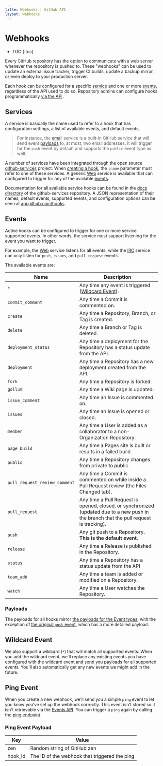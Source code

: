 ```yaml
---
title: Webhooks | GitHub API
layout: webhooks
---
```


# Webhooks

* TOC
{:toc}

Every GitHub repository has the option to communicate with a web server whenever
the repository is pushed to. These "webhooks" can be used to update an external
issue tracker, trigger CI builds, update a backup mirror, or even deploy to your
production server.

Each hook can be configured for a specific [service](#services) and one or
more [events](#events), regardless of the API used to do so. Repository admins
can configure hooks programmatically [via the API](/v3/repos/hooks/).

## Services

A service is basically the name used to refer to a hook that has configuration
settings, a list of available events, and default events.

> For instance, the
[email](https://github.com/github/github-services/blob/master/lib/services/email.rb)
service is a built-in GitHub service that will send event [payloads](#payloads)
to, at most, two email addresses.  It will trigger for the `push`
event by default and supports the `public` event type as well.

A number of services have been integrated through the open source
[github-services](https://github.com/github/github-services) project.  When
[creating a hook](/webhooks/creating/), the `:name` parameter must refer to one of
these services.  A generic
[Web](https://github.com/github/github-services/blob/master/lib/services/web.rb)
service is available that can configured to trigger for any of the available
[events](#events).

Documentation for all available service hooks can be found in the
[docs directory](https://github.com/github/github-services/tree/master/docs)
of the github-services repository.  A JSON representation of their names,
default events, supported events, and configuration options can be seen
at [api.github.com/hooks](https://api.github.com/hooks).


## Events

Active hooks can be configured to trigger for one or more service supported
events. In other words, the service must support listening for the event you
want to trigger.

For example, the
[Web](https://github.com/github/github-services/blob/master/lib/services/web.rb)
service listens for all events, while the
[IRC](https://github.com/github/github-services/blob/master/lib/services/irc.rb)
service can only listen for `push`, `issues`, and `pull_request` events.

The available events are:

Name | Description
-----|-----------|
`*` | Any time any event is triggered ([Wildcard Event](#wildcard-event)).
`commit_comment` | Any time a Commit is commented on.
`create` | Any time a Repository, Branch, or Tag is created.
`delete` | Any time a Branch or Tag is deleted.
`deployment_status` | Any time a deployment for the Repository has a status update from the API.
`deployment` | Any time a Repository has a new deployment created from the API.
`fork` | Any time a Repository is forked.
`gollum` | Any time a Wiki page is updated.
`issue_comment` | Any time an Issue is commented on.
`issues` | Any time an Issue is opened or closed.
`member` | Any time a User is added as a collaborator to a non-Organization Repository.
`page_build` | Any time a Pages site is built or results in a failed build.
`public` | Any time a Repository changes from private to public.
`pull_request_review_comment` | Any time a Commit is commented on while inside a Pull Request review (the Files Changed tab).
`pull_request` | Any time a Pull Request is opened, closed, or synchronized (updated due to a new push in the branch that the pull request is tracking).
`push` | Any git push to a Repository. **This is the default event.**
`release` | Any time a Release is published in the Repository.
`status` | Any time a Repository has a status update from the API
`team_add` | Any time a team is added or modified on a Repository.
`watch` | Any time a User watches the Repository.

### Payloads

The payloads for all hooks mirror [the payloads for the Event
types](/v3/activity/events/types/), with the exception of [the original `push`
event](http://help.github.com/post-receive-hooks/),
which has a more detailed payload.

## Wildcard Event

We also support a wildcard (`*`) that will match all supported events. When you
add the wildcard event, we'll replace any existing events you have configured with
the wildcard event and send you payloads for all supported events. You'll also
automatically get any new events we might add in the future.

## Ping Event

When you create a new webhook, we'll send you a simple `ping` event to let you
know you've set up the webhook correctly. This event isn't stored so it isn't
retrievable via the [Events API](/v3/activity/events/). You can trigger a `ping`
again by calling the [ping endpoint](/v3/repos/hooks/#ping-a-hook).

### Ping Event Payload

Key | Value |
----| ----- |
zen | Random string of GitHub zen |
hook_id | The ID of the webhook that triggered the ping |
